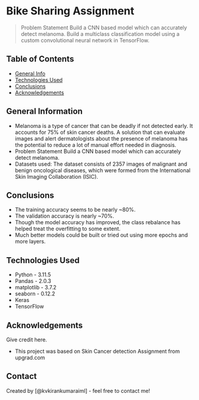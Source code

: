 # Bike Sharing Assignment
> Problem Statement
Build a CNN based model which can accurately detect melanoma. 
Build a multiclass classification model using a custom convolutional neural network in TensorFlow.


## Table of Contents
* [General Info](#general-information)
* [Technologies Used](#technologies-used)
* [Conclusions](#conclusions)
* [Acknowledgements](#acknowledgements)

## General Information
- Melanoma is a type of cancer that can be deadly if not detected early. It accounts for 75% of skin cancer deaths. A solution that can evaluate images and alert dermatologists about the presence of melanoma has the potential to reduce a lot of manual effort needed in diagnosis.
- Problem Statement
  Build a CNN based model which can accurately detect melanoma. 
- Datasets used: 
	The dataset consists of 2357 images of malignant and benign oncological diseases, which were formed from the International Skin Imaging Collaboration (ISIC).
	
## Conclusions
- The training accuracy seems to be nearly ~80%.
- The validation accuracy is nearly ~70%.
- Though the model accuracy has improved, the class rebalance has helped treat the overfitting to some extent.
- Much better models could be built or tried out using more epochs and more layers.

## Technologies Used
- Python - 3.11.5
- Pandas - 2.0.3
- matplotlib - 3.7.2
- seaborn - 0.12.2
- Keras
- TensorFlow

## Acknowledgements
Give credit here.
- This project was based on Skin Cancer detection Assignment from upgrad.com


## Contact
Created by [@kvkirankumaraiml] - feel free to contact me!


<!-- Optional -->
<!-- ## License -->
<!-- This project is open source and available under the [... License](). -->

<!-- You don't have to include all sections - just the one's relevant to your project -->
